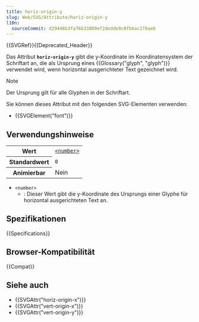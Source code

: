 ```yaml
---
title: horiz-origin-y
slug: Web/SVG/Attribute/horiz-origin-y
l10n:
  sourceCommit: d29448b3fa76b33809ef2dedde9c0fb6ac178ae6
---
```


{{SVGRef}}{{Deprecated_Header}}

Das Attribut **`horiz-origin-y`** gibt die y-Koordinate im Koordinatensystem der Schriftart an, die als Ursprung eines {{Glossary("glyph", "glyph")}} verwendet wird, wenn horizontal ausgerichteter Text gezeichnet wird.

> [!NOTE]
> Der Ursprung gilt für alle Glyphen in der Schriftart.

Sie können dieses Attribut mit den folgenden SVG-Elementen verwenden:

- {{SVGElement("font")}}

## Verwendungshinweise

<table class="properties">
  <tbody>
    <tr>
      <th scope="row">Wert</th>
      <td>
        <code
          ><a href="/de/docs/Web/SVG/Content_type#number"
            >&#x3C;number></a
          ></code
        >
      </td>
    </tr>
    <tr>
      <th scope="row">Standardwert</th>
      <td><code>0</code></td>
    </tr>
    <tr>
      <th scope="row">Animierbar</th>
      <td>Nein</td>
    </tr>
  </tbody>
</table>

- `<number>`
  - : Dieser Wert gibt die y-Koordinate des Ursprungs einer Glyphe für horizontal ausgerichteten Text an.

## Spezifikationen

{{Specifications}}

## Browser-Kompatibilität

{{Compat}}

## Siehe auch

- {{SVGAttr("horiz-origin-x")}}
- {{SVGAttr("vert-origin-x")}}
- {{SVGAttr("vert-origin-y")}}
